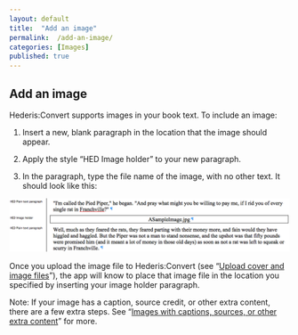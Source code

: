```yaml
---
layout: default
title:  "Add an image"
permalink:  /add-an-image/
categories: [Images]
published: true
---
```


<section data-type="chapter" class="hsecchapter" data-hederis-type="hsecchapter" id="add-an-image" data-pi-attrs="id: add-an-image" role="doc-chapter" title="Add an image"><h1 data-hederis-type="hblkchaptitle" class="hblkchaptitle" id="pjLQRltU4">Add an image</h1>
    <p class="hblkp" data-hederis-type="hblkp" id="pSTjPDRB2">Hederis:Convert supports images in your book text. To include an image:</p>
    <ol class="hwprnum-list" data-hederis-type="hwprnum-list" id="pVRMVSrzh"><li class="hblkoli" data-hederis-type="hblkoli" id="liZKqvfaL9"><p class="hblkoli" data-hederis-type="hblkoli" id="pwxxbJzPT">Insert a new, blank paragraph in the location that the image should appear.</p></li>
    <li class="hblkoli" data-hederis-type="hblkoli" id="lih7O2ZrJj"><p class="hblkoli" data-hederis-type="hblkoli" id="pz2C7At5T">Apply the style &#8220;HED Image holder&#8221; to your new paragraph.</p></li>
    <li class="hblkoli" data-hederis-type="hblkoli" id="liqHNQlPVa"><p class="hblkoli" data-hederis-type="hblkoli" id="pAZLSCRqw">In the paragraph, type the file name of the image, with no other text. It should look like this:</p></li>
    </ol>
    <img data-hederis-type="hblkimg" class="hblkimg" id="ph0pRRdyB" src="/images/image_1.png"/>
    <p class="hblkp" data-hederis-type="hblkp" id="pKRR1u7m3">Once you upload the image file to Hederis:Convert (see &#8220;<a href="{% post_url 2019-05-21-07-Uploadacoverfile %}"><span class="Hyperlink">Upload cover and image files</span></a>&#8221;), the app will know to place that image file in the location you specified by inserting your image holder paragraph.</p>
    <p class="hblkp" data-hederis-type="hblkp" id="pVRScqKd3">Note: If your image has a caption, source credit, or other extra content, there are a few extra steps. See &#8220;<a href="{% post_url 2019-05-21-06-Imageswithcaptionssourcesorotherextracontent %}"><span class="Hyperlink">Images with captions, sources, or other extra content</span></a>&#8221; for more.</p>
    </section>
    